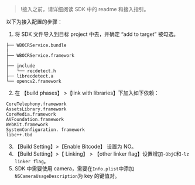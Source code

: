 >!接入之前，请详细阅读 SDK 中的 readme 和接入指引。

以下为接入配置的步骤：
1. 将 SDK 文件导入到目标 project 中去，并确定 “add to target” 被勾选。
```
├── WBOCRService.bundle
|
├── WBOCRService.framework
│   
├── include
│   └── recdetect.h
├── librecdetect.a
└── opencv2.framework
```
2. 在 【build phases】 >【link with libraries】下加入如下依赖：
```
CoreTelephony.framework
AssetsLibrary.framework
CoreMedia.framework
AVFoundation.framework
WebKit.framework
SystemConfiguration. framework
libc++.tbd
```
3. 【Build Setting】>【Enable Bitcode】 设置为 NO。
4. 【Build Setting】>【 Linking】 > 【other linker flag】设置增加`-ObjC`和`-lz linker flag`。
5. SDK 中需要使用 camera，需要在`Info.plist`中添加`NSCameraUsageDescription`为 key 的键值对。